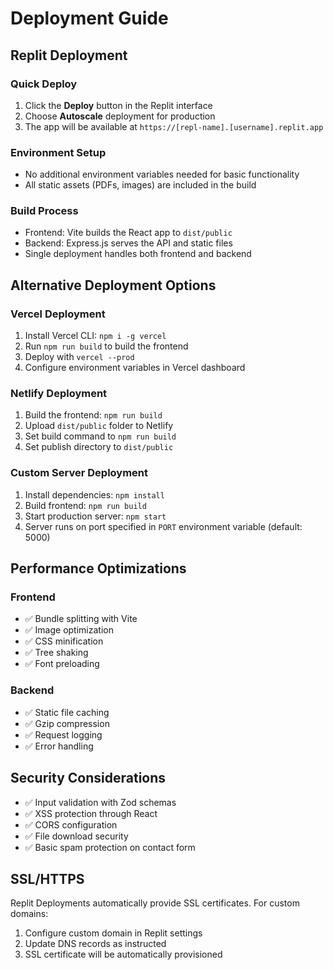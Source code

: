 # Deployment Guide

## Replit Deployment

### Quick Deploy
1. Click the **Deploy** button in the Replit interface
2. Choose **Autoscale** deployment for production
3. The app will be available at `https://[repl-name].[username].replit.app`

### Environment Setup
- No additional environment variables needed for basic functionality
- All static assets (PDFs, images) are included in the build

### Build Process
- Frontend: Vite builds the React app to `dist/public`
- Backend: Express.js serves the API and static files
- Single deployment handles both frontend and backend

## Alternative Deployment Options

### Vercel Deployment
1. Install Vercel CLI: `npm i -g vercel`
2. Run `npm run build` to build the frontend
3. Deploy with `vercel --prod`
4. Configure environment variables in Vercel dashboard

### Netlify Deployment
1. Build the frontend: `npm run build`
2. Upload `dist/public` folder to Netlify
3. Set build command to `npm run build`
4. Set publish directory to `dist/public`

### Custom Server Deployment
1. Install dependencies: `npm install`
2. Build frontend: `npm run build`
3. Start production server: `npm start`
4. Server runs on port specified in `PORT` environment variable (default: 5000)

## Performance Optimizations

### Frontend
- ✅ Bundle splitting with Vite
- ✅ Image optimization
- ✅ CSS minification
- ✅ Tree shaking
- ✅ Font preloading

### Backend
- ✅ Static file caching
- ✅ Gzip compression
- ✅ Request logging
- ✅ Error handling

## Security Considerations

- ✅ Input validation with Zod schemas
- ✅ XSS protection through React
- ✅ CORS configuration
- ✅ File download security
- ✅ Basic spam protection on contact form

## SSL/HTTPS

Replit Deployments automatically provide SSL certificates. For custom domains:
1. Configure custom domain in Replit settings
2. Update DNS records as instructed
3. SSL certificate will be automatically provisioned